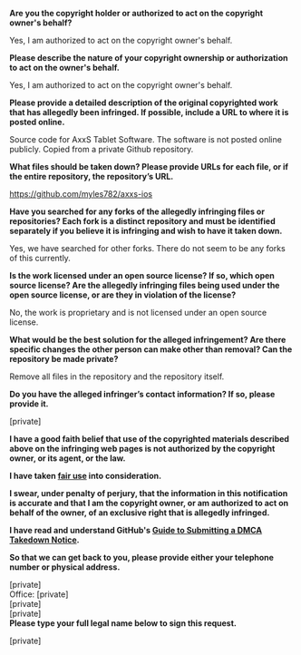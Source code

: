 **Are you the copyright holder or authorized to act on the copyright owner's behalf?**

Yes, I am authorized to act on the copyright owner's behalf.

**Please describe the nature of your copyright ownership or authorization to act on the owner's behalf.**

Yes, I am authorized to act on the copyright owner's behalf.

**Please provide a detailed description of the original copyrighted work that has allegedly been infringed. If possible, include a URL to where it is posted online.**

Source code for AxxS Tablet Software. The software is not posted online publicly. Copied from a private Github repository.

**What files should be taken down? Please provide URLs for each file, or if the entire repository, the repository’s URL.**

https://github.com/myles782/axxs-ios

**Have you searched for any forks of the allegedly infringing files or repositories? Each fork is a distinct repository and must be identified separately if you believe it is infringing and wish to have it taken down.**

Yes, we have searched for other forks. There do not seem to be any forks of this currently.

**Is the work licensed under an open source license? If so, which open source license? Are the allegedly infringing files being used under the open source license, or are they in violation of the license?**

No, the work is proprietary and is not licensed under an open source license.

**What would be the best solution for the alleged infringement? Are there specific changes the other person can make other than removal? Can the repository be made private?**

Remove all files in the repository and the repository itself.

**Do you have the alleged infringer’s contact information? If so, please provide it.**

[private]

**I have a good faith belief that use of the copyrighted materials described above on the infringing web pages is not authorized by the copyright owner, or its agent, or the law.**

**I have taken <a href="https://www.lumendatabase.org/topics/22">fair use</a> into consideration.**

**I swear, under penalty of perjury, that the information in this notification is accurate and that I am the copyright owner, or am authorized to act on behalf of the owner, of an exclusive right that is allegedly infringed.**

**I have read and understand GitHub's <a href="https://docs.github.com/articles/guide-to-submitting-a-dmca-takedown-notice/">Guide to Submitting a DMCA Takedown Notice</a>.**

**So that we can get back to you, please provide either your telephone number or physical address.**

[private]  
Office: [private]  
[private]  
[private]  
**Please type your full legal name below to sign this request.**

[private]  
